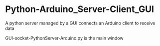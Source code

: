 # Python-Arduino_Server-Client_GUI
A python server managed by a GUI connects an Arduino client to receive data


GUI-socket-PythonServer-Arduino.py is the main window
